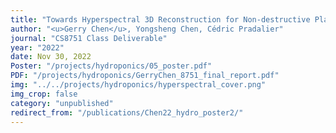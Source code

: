 ```yaml
---
title: "Towards Hyperspectral 3D Reconstruction for Non-destructive Plant Nutrient Analysis"
author: "<u>Gerry Chen</u>, Yongsheng Chen, Cédric Pradalier"
journal: "CS8751 Class Deliverable"
year: "2022"
date: Nov 30, 2022
Poster: "/projects/hydroponics/05_poster.pdf"
PDF: "/projects/hydroponics/GerryChen_8751_final_report.pdf"
img: "../../projects/hydroponics/hyperspectral_cover.png"
img_crop: false
category: "unpublished"
redirect_from: "/publications/Chen22_hydro_poster2/"
---
```

